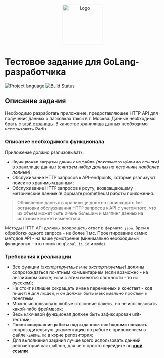 <p align="center">
  <img src="https://hsto.org/webt/ih/ds/fu/ihdsfuqni5apj0my18tnukzztw0.png" alt="Logo" width="128" />
</p>

# Тестовое задание для GoLang-разработчика

![Project language][badge_language]
[![Build Status][badge_build]][link_build]

## Описание задания

Необходимо разработать приложение, предоставляющее HTTP API для получения данных о парковках такси в г. Москва. Данные необходимо брать с [этой страницы][dataset_link]. В качестве хранилища данных необходимо использовать Redis.

### Описание необходимого функционала

Приложение должно реализовывать:

- Функционал загрузки данных из файла _(локального и/или по ссылке)_ в хранилище данных _(считаем набор данных на источнике наиболее полным)_;
- Обслуживание HTTP запросов к API-endpoints, которые реализуют поиск по хранимым данным;
- Обслуживание HTTP запросов к роуту, возвращающему метрические данные (в [формате prometheus][prometheus_format]) работы приложения.

> Обновление данных в хранилище должно происходить без остановки обслуживания HTTP запросов к API с учетом того, что их объем может быть _очень_ большим и маппинг данных на источнике может изменяться.

Методы HTTP API должны возвращать ответ в формате `json`. Время обработки одного запроса - не более 1 мс. Проектирование самих методов API - на ваше усмотрение (минимально необходимый функционал - это поиск по `global_id`, `id` и `mode`).

### Требования к реализации

- Все функции _(экспортируемые и не экспортируемые)_ должны сопровождаться понятным комментарием (если возможно - на английском языке; если с этим имеются сложности - то на русском);
- Не стоит излишне сокращать имена переменных и констант - код пишется для людей, и он должен быть максимально простым и понятным;
- Можно использовать любые сторонние пакеты, но не использовать какой-либо фреймворк;
- Весь ключевой функционал должен быть зафиксирован unit-тестами;
- После завершения работы над заданием необходимо написать сопроводительную документацию по работе с приложением в файле `README.md` в корне репозитория;
- Для выполнения задания лучше всего использовать данный репозиторий как шаблон, для чего просто перейдите по [**этой ссылке**][use_this_repo_template].

[badge_build]:https://github.com/tarampampam/mikrotik-hosts-parser/workflows/build/badge.svg
[badge_language]:https://img.shields.io/badge/language-go_1.13-blue.svg?longCache=true
[link_build]:https://github.com/tarampampam/mikrotik-hosts-parser/actions
[dataset_link]:https://data.gov.ru/opendata/7704786030-taxiparking
[prometheus_format]:https://github.com/prometheus/docs/blob/master/content/docs/instrumenting/exposition_formats.md
[use_this_repo_template]:https://github.com/avtocod/golang-developer-test-task/generate
